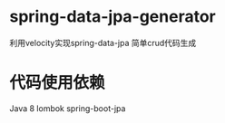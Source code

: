 # spring-data-jpa-generator
利用velocity实现spring-data-jpa 简单crud代码生成
# 代码使用依赖
Java 8
lombok
spring-boot-jpa
